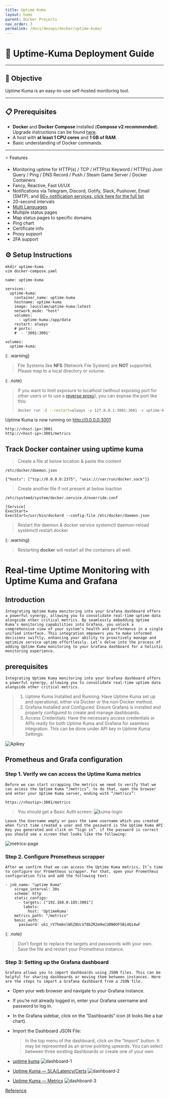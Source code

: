 ```yaml
---
title: Uptime Kuma
layout: home
parent: Docker Projects
nav_order: 3
permalink: /docs/devops/docker/uptime-kuma/
---
```


# 🚀 **Uptime-Kuma Deployment Guide**

---

## 🎯 **Objective**

Uptime Kuma is an easy-to-use self-hosted monitoring tool.

---

## 📋 **Prerequisites**

- **Docker** and **Docker Compose** installed (**Compose v2 recommended**). Upgrade instructions can be found [here](https://docs.docker.com/compose/migrate/).
- A host with **at least 1 CPU cores** and **1 GB of RAM**.
- Basic understanding of Docker commands.

---

⭐ Features

- Monitoring uptime for HTTP(s) / TCP / HTTP(s) Keyword / HTTP(s) Json Query / Ping / DNS Record / Push / Steam Game Server / Docker Containers
- Fancy, Reactive, Fast UI/UX
- Notifications via Telegram, Discord, Gotify, Slack, Pushover, Email (SMTP), and [90+ notification services, click here for the full list](https://github.com/louislam/uptime-kuma/tree/master/src/components/notifications)
- 20-second intervals
- [Multi Languages](https://github.com/louislam/uptime-kuma/tree/master/src/lang)
- Multiple status pages
- Map status pages to specific domains
- Ping chart
- Certificate info
- Proxy support
- 2FA support

## ⚙️ **Setup Instructions**

```shell
mkdir uptime-kuma
vim docker-compose.yaml
```

```shell
name: uptime-kuma

services:
  uptime-kuma:
    container_name: uptime-kuma
    hostname: uptime-kuma
    image: louislam/uptime-kuma:latest
    network_mode: "host"
    volumes:
      - uptime-kuma:/app/data
    restart: always
    # ports:
    #  - '3001:3001'

volumes:
  uptime-kuma:
```

{: .warning}
> File Systems like **NFS** (Network File System) are **NOT** supported. Please map to a local directory or volume.

{: .note}
> If you want to limit exposure to localhost (without exposing port for other users or to use a [reverse proxy](https://github.com/louislam/uptime-kuma/wiki/Reverse-Proxy)), you can expose the port like this:
>
> ```bash
> docker run -d --restart=always -p 127.0.0.1:3001:3001 -v uptime-kuma:/app/data --name uptime-kuma louislam/uptime-kuma:1
>```

Uptime Kuma is now running on <http://0.0.0.0:3001>

```shell
http://<host-ip>:3001
http://<host-ip>:3001/metrics
```

## Track Docker container using uptime kuma

> Create a file at below location & paste the content

```shell
/etc/docker/daemon.json

{"hosts": ["tcp://0.0.0.0:2375", "unix:///var/run/docker.sock"]}
```

> Create another file if not present at below loaction

```shell
/etc/systemd/system/docker.service.d/override.conf

[Service]
ExecStart=
ExecStart=/usr/bin/dockerd --config-file /etc/docker/daemon.json
```

> Restart the daemon & docker service
> systemctl daemon-reload
> systemctl restart docker

{: .warning}
> Restarting **docker** will restart all the containers all well.

# Real-time Uptime Monitoring with Uptime Kuma and Grafana

## Introduction

```plaintext
Integrating Uptime Kuma monitoring into your Grafana dashboard offers a powerful synergy, allowing you to consolidate real-time uptime data alongside other critical metrics. By seamlessly embedding Uptime Kuma’s monitoring capabilities into Grafana, you unlock a comprehensive view of your system’s health and performance in a single unified interface. This integration empowers you to make informed decisions swiftly, enhancing your ability to proactively manage and optimize service uptime effortlessly. Let’s delve into the process of adding Uptime Kuma monitoring to your Grafana dashboard for a holistic monitoring experience.
```

## prerequisites

```plaintext
Integrating Uptime Kuma monitoring into your Grafana dashboard offers a powerful synergy, allowing you to consolidate real-time uptime data alongside other critical metrics.
```

> 1. Uptime Kuma Installed and Running: Have Uptime Kuma set up and operational, either via Docker or the non-Docker method.
> 2. Grafana Installed and Configured: Ensure Grafana is installed and properly configured to create and manage dashboards.
> 3. Access Credentials: Have the necessary access credentials or APIs ready for both Uptime Kuma and Grafana for seamless integration. This can be done under API key in Uptime Kuma Settings:

![Apikey](./images/Apikey.png)

## Prometheus and Grafa configuration

### Step 1. Verify we can access the Uptime Kuma metrics

```plaintext
Before we can start scrapping the metrics we need to verify that we can access the Uptime Kuma “/metrics”. to do that, open the browser and enter your Uptime Kuma server, ending with “/metrics”:
```

```shell
https://<hostip>:3001/metrics
```

> You should get a Basic Auth screen:
> ![kuma-login](./images/kuma-login.png)

```plaintext
Leave the Username empty or pass the same username which you created when first time created a user and the password is the Uptime Kuma API Key you generated and click on “Sign in”. if the password is correct you should see a screen that looks like the following:
```

![metrics-page](./images/metrics-page.png)

### Step 2. Configure Prometheus scrapper

```plaintext
After we confirm that we can access the Uptime Kuma metrics, It’s time to configure our Prometheus scrapper. For that, open your Prometheus configuration file and add the following text:
```

```shell
- job_name: "uptime Kuma"
    scrape_interval: 30s
    scheme: http
    static_configs:
      - targets: ["192.168.0.185:3001"]
        labels:
          host: 'UptimeKuma'
    metrics_path: "/metrics"
    basic_auth:
      password: uk1_rV7hmbnlWSZ8UcV78bZR2m9eCU0N0OFSBi4Qi4wF
```

{: .note}
> Don’t forget to replace the targets and passwords with your own. Save the file and restart your Prometheus instance.

### Step 3: Setting up the Grafana dashboard

```plaintext
Grafana allows you to import dashboards using JSON files. This can be helpful for sharing dashboards or moving them between instances. Here are the steps to import a Grafana dashboard from a JSON file.
```

- Open your web browser and navigate to your Grafana instance.
- If you’re not already logged in, enter your Grafana username and password to log in.
- In the Grafana sidebar, click on the “Dashboards” icon (it looks like a bar chart).

- Import the Dashboard JSON File:

  > In the top menu of the dashboard, click on the “Import” button. It may be represented as an arrow pointing upwards.
  > You can select between three existing dashboards or create one of your own

- [uptime kuma](https://grafana.com/grafana/dashboards/14847-uptime-kuma/)
  ![dashboard-1](./images/dashboard-1.png)

- [Uptime Kuma — SLA/Latency/Certs](https://grafana.com/grafana/dashboards/18667-uptime-kuma-metrics/)
  ![dashboard-2](./images/dashboard-2.png)

- [Uptime Kuma — Metrics](https://grafana.com/grafana/dashboards/18278-uptime-kuma/)
  ![dashboard-3](./images/dashboard-3.png)

[Reference](https://medium.com/@tomer.klein/real-time-uptime-monitoring-with-uptime-kuma-and-grafana-16638d6a579f)
